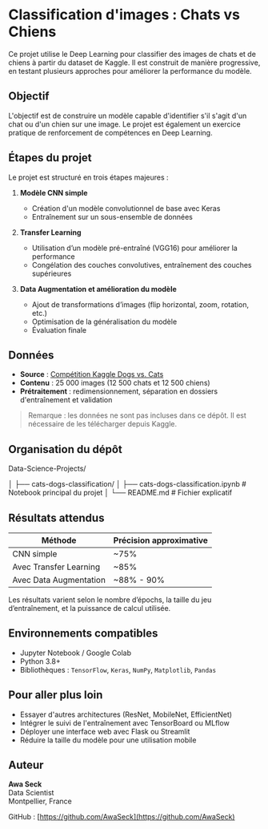 # Classification d'images : Chats vs Chiens

Ce projet utilise le Deep Learning pour classifier des images de chats et de chiens à partir du dataset de Kaggle. Il est construit de manière progressive, en testant plusieurs approches pour améliorer la performance du modèle.

## Objectif

L'objectif est de construire un modèle capable d'identifier s'il s'agit d'un chat ou d'un chien sur une image. Le projet est également un exercice pratique de renforcement de compétences en Deep Learning.

## Étapes du projet

Le projet est structuré en trois étapes majeures :

1. **Modèle CNN simple**  
   - Création d'un modèle convolutionnel de base avec Keras
   - Entraînement sur un sous-ensemble de données

2. **Transfer Learning**  
   - Utilisation d’un modèle pré-entraîné (VGG16) pour améliorer la performance
   - Congélation des couches convolutives, entraînement des couches supérieures

3. **Data Augmentation et amélioration du modèle**  
   - Ajout de transformations d’images (flip horizontal, zoom, rotation, etc.)
   - Optimisation de la généralisation du modèle
   - Évaluation finale

## Données

- **Source** : [Compétition Kaggle Dogs vs. Cats](https://www.kaggle.com/c/dogs-vs-cats/data)
- **Contenu** : 25 000 images (12 500 chats et 12 500 chiens)
- **Prétraitement** : redimensionnement, séparation en dossiers d'entraînement et validation

> Remarque : les données ne sont pas incluses dans ce dépôt. Il est nécessaire de les télécharger depuis Kaggle.

## Organisation du dépôt

Data-Science-Projects/

│
├── cats-dogs-classification/
│ ├── cats-dogs-classification.ipynb # Notebook principal du projet
│ └── README.md # Fichier explicatif




## Résultats attendus

| Méthode                     | Précision approximative |
|----------------------------|--------------------------|
| CNN simple                 | ~75%                     |
| Avec Transfer Learning     | ~85%                     |
| Avec Data Augmentation     | ~88% - 90%               |

Les résultats varient selon le nombre d’épochs, la taille du jeu d’entraînement, et la puissance de calcul utilisée.

## Environnements compatibles

- Jupyter Notebook / Google Colab
- Python 3.8+
- Bibliothèques : `TensorFlow`, `Keras`, `NumPy`, `Matplotlib`, `Pandas`

## Pour aller plus loin

- Essayer d'autres architectures (ResNet, MobileNet, EfficientNet)
- Intégrer le suivi de l'entraînement avec TensorBoard ou MLflow
- Déployer une interface web avec Flask ou Streamlit
- Réduire la taille du modèle pour une utilisation mobile

## Auteur

**Awa Seck**  
Data Scientist   
Montpellier, France

GitHub : [https://github.com/AwaSeck](https://github.com/AwaSeck)


